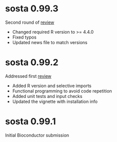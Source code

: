 # sosta 0.99.3

Second round of [review](https://github.com/Bioconductor/Contributions/issues/3584#issuecomment-2568132189)

* Changed required R version to >= 4.4.0
* Fixed typos
* Updated news file to match versions

# sosta 0.99.2

Addressed first [review](https://github.com/Bioconductor/Contributions/issues/3584#issuecomment-2404878963)

* Added R version and selective imports
* Functional programming to avoid code repetition
* Added unit tests and input checks
* Updated the vignette with installation info

# sosta 0.99.1

Initial Bioconductor submission
